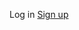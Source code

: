 <!-- Source: https://platform.openai.com/docs/api-reference/assistants-v1/listAssistants -->

Log in [Sign up](https://platform.openai.com/signup)